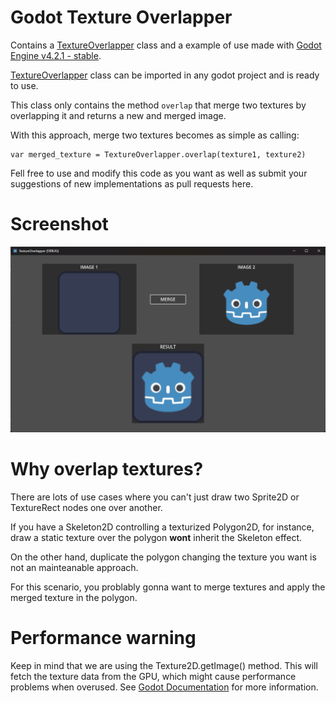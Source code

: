 # Godot Texture Overlapper
Contains a [TextureOverlapper](./texture_overlapper.gd) class and a example of use made with [Godot Engine v4.2.1 - stable](https://godotengine.org/download/archive/4.2.1-stable/).

[TextureOverlapper](./texture_overlapper.gd) class can be imported in any godot project and is ready to use.

This class only contains the method `overlap` that merge two textures by overlapping it and returns a new and merged image.

With this approach, merge two textures becomes as simple as calling:
```
var merged_texture = TextureOverlapper.overlap(texture1, texture2)
```

Fell free to use and modify this code as you want as well as submit your suggestions of new implementations as pull requests here.

# Screenshot
![Screenshot](./screenshot.png)

# Why overlap textures?
There are lots of use cases where you can't just draw two Sprite2D or TextureRect nodes one over another.

If you have a Skeleton2D controlling a texturized Polygon2D, for instance, draw a static texture over the polygon **wont** inherit the Skeleton effect.

On the other hand, duplicate the polygon changing the texture you want is not an mainteanable approach.

For this scenario, you problably gonna want to merge textures and apply the merged texture in the polygon.

# Performance warning
Keep in mind that we are using the Texture2D.getImage() method. This will fetch the texture data from the GPU, which might cause performance problems when overused. See [Godot Documentation](https://docs.godotengine.org/en/stable/classes/class_texture2d.html#class-texture2d-method-get-image) for more information.